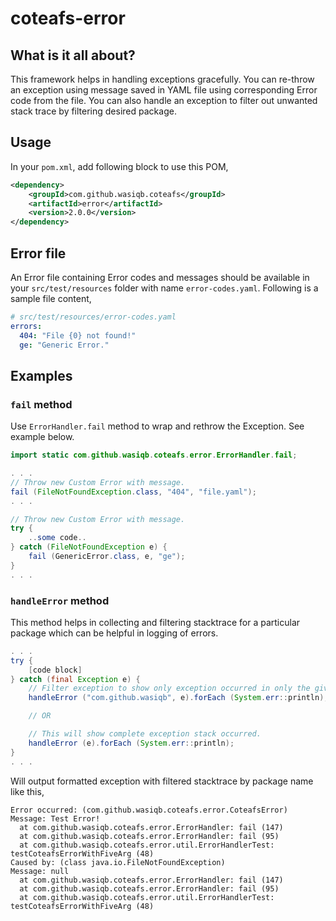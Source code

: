 # coteafs-error

## What is it all about?

This framework helps in handling exceptions gracefully. You can re-throw an exception using message saved in YAML file
using corresponding Error code from the file. You can also handle an exception to filter out unwanted stack trace by
filtering desired package.

## Usage

In your `pom.xml`, add following block to use this POM,

```xml
<dependency>
    <groupId>com.github.wasiqb.coteafs</groupId>
    <artifactId>error</artifactId>
    <version>2.0.0</version>
</dependency>
```

## Error file

An Error file containing Error codes and messages should be available in your `src/test/resources` folder with name 
`error-codes.yaml`. Following is a sample file content,

```yaml
# src/test/resources/error-codes.yaml
errors:
  404: "File {0} not found!"
  ge: "Generic Error."
```

## Examples

### `fail` method

Use `ErrorHandler.fail` method to wrap and rethrow the Exception. See example below.

```java
import static com.github.wasiqb.coteafs.error.ErrorHandler.fail;

. . .
// Throw new Custom Error with message.
fail (FileNotFoundException.class, "404", "file.yaml");
. . .

// Throw new Custom Error with message.
try {
    ..some code..
} catch (FileNotFoundException e) {
    fail (GenericError.class, e, "ge");
}
. . .
```

### `handleError` method

This method helps in collecting and filtering stacktrace for a particular package which can be helpful in logging of
errors.

```java
. . .
try {
    [code block]
} catch (final Exception e) {
    // Filter exception to show only exception occurred in only the given package.
    handleError ("com.github.wasiqb", e).forEach (System.err::println);

    // OR

    // This will show complete exception stack occurred.
    handleError (e).forEach (System.err::println);
}
. . .
```

Will output formatted exception with filtered stacktrace by package name like this,

```shell script
Error occurred: (com.github.wasiqb.coteafs.error.CoteafsError)
Message: Test Error!
  at com.github.wasiqb.coteafs.error.ErrorHandler: fail (147)
  at com.github.wasiqb.coteafs.error.ErrorHandler: fail (95)
  at com.github.wasiqb.coteafs.error.util.ErrorHandlerTest: testCoteafsErrorWithFiveArg (48)
Caused by: (class java.io.FileNotFoundException)
Message: null
  at com.github.wasiqb.coteafs.error.ErrorHandler: fail (147)
  at com.github.wasiqb.coteafs.error.ErrorHandler: fail (95)
  at com.github.wasiqb.coteafs.error.util.ErrorHandlerTest: testCoteafsErrorWithFiveArg (48)
```
